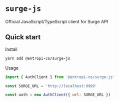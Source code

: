 # `surge-js`

Official JavaScript/TypeScript client for Surge API

## Quick start

Install

```bash
yarn add @entropi-co/surge-js
```

Usage

```js
import { AuthClient } from '@entropi-co/surge-js'

const SURGE_URL = 'http://localhost:9999'

const auth = new AuthClient({ url: SURGE_URL })
```
